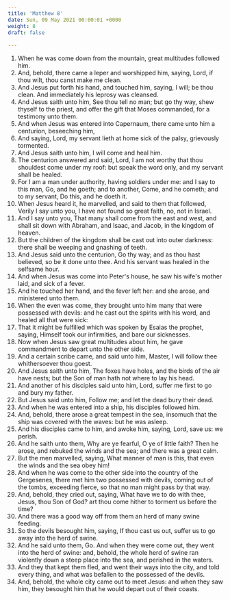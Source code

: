 ```yaml
---
title: 'Matthew 8'
date: Sun, 09 May 2021 00:00:01 +0000
weight: 8
draft: false
  
---
```


1. When he was come down from the mountain, great multitudes followed him.
2. And, behold, there came a leper and worshipped him, saying, Lord, if thou wilt, thou canst make me clean.
3. And Jesus put forth his hand, and touched him, saying, I will; be thou clean. And immediately his leprosy was cleansed.
4. And Jesus saith unto him, See thou tell no man; but go thy way, shew thyself to the priest, and offer the gift that Moses commanded, for a testimony unto them.
5. And when Jesus was entered into Capernaum, there came unto him a centurion, beseeching him,
6. And saying, Lord, my servant lieth at home sick of the palsy, grievously tormented.
7. And Jesus saith unto him, I will come and heal him.
8. The centurion answered and said, Lord, I am not worthy that thou shouldest come under my roof: but speak the word only, and my servant shall be healed.
9. For I am a man under authority, having soldiers under me: and I say to this man, Go, and he goeth; and to another, Come, and he cometh; and to my servant, Do this, and he doeth it.
10. When Jesus heard it, he marvelled, and said to them that followed, Verily I say unto you, I have not found so great faith, no, not in Israel.
11. And I say unto you, That many shall come from the east and west, and shall sit down with Abraham, and Isaac, and Jacob, in the kingdom of heaven.
12. But the children of the kingdom shall be cast out into outer darkness: there shall be weeping and gnashing of teeth.
13. And Jesus said unto the centurion, Go thy way; and as thou hast believed, so be it done unto thee. And his servant was healed in the selfsame hour.
14. And when Jesus was come into Peter's house, he saw his wife's mother laid, and sick of a fever.
15. And he touched her hand, and the fever left her: and she arose, and ministered unto them.
16. When the even was come, they brought unto him many that were possessed with devils: and he cast out the spirits with his word, and healed all that were sick:
17. That it might be fulfilled which was spoken by Esaias the prophet, saying, Himself took our infirmities, and bare our sicknesses.
18. Now when Jesus saw great multitudes about him, he gave commandment to depart unto the other side.
19. And a certain scribe came, and said unto him, Master, I will follow thee whithersoever thou goest.
20. And Jesus saith unto him, The foxes have holes, and the birds of the air have nests; but the Son of man hath not where to lay his head.
21. And another of his disciples said unto him, Lord, suffer me first to go and bury my father.
22. But Jesus said unto him, Follow me; and let the dead bury their dead.
23. And when he was entered into a ship, his disciples followed him.
24. And, behold, there arose a great tempest in the sea, insomuch that the ship was covered with the waves: but he was asleep.
25. And his disciples came to him, and awoke him, saying, Lord, save us: we perish.
26. And he saith unto them, Why are ye fearful, O ye of little faith? Then he arose, and rebuked the winds and the sea; and there was a great calm.
27. But the men marvelled, saying, What manner of man is this, that even the winds and the sea obey him!
28. And when he was come to the other side into the country of the Gergesenes, there met him two possessed with devils, coming out of the tombs, exceeding fierce, so that no man might pass by that way.
29. And, behold, they cried out, saying, What have we to do with thee, Jesus, thou Son of God? art thou come hither to torment us before the time?
30. And there was a good way off from them an herd of many swine feeding.
31. So the devils besought him, saying, If thou cast us out, suffer us to go away into the herd of swine.
32. And he said unto them, Go. And when they were come out, they went into the herd of swine: and, behold, the whole herd of swine ran violently down a steep place into the sea, and perished in the waters.
33. And they that kept them fled, and went their ways into the city, and told every thing, and what was befallen to the possessed of the devils.
34. And, behold, the whole city came out to meet Jesus: and when they saw him, they besought him that he would depart out of their coasts.
